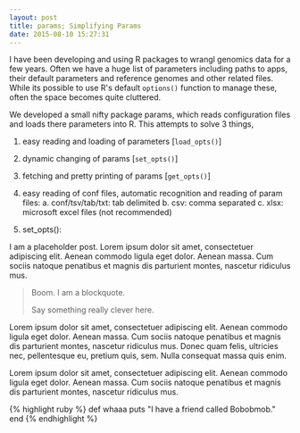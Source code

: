 ```yaml
---
layout: post
title: params; Simplifying Params
date: 2015-08-10 15:27:31
---
```


I have been developing and using R packages to wrangl genomics data for a few years. Often we have a huge list of parameters including paths to apps, their default parameters and reference genomes and other related files. While its possible to use R's default `options()` function to manage these, often the space becomes quite cluttered. 

We developed a small nifty package params, which reads configuration files and loads there parameters into R. This attempts to solve 3 things, 
1. easy reading and loading of parameters [`load_opts()`]
2. dynamic changing of params [`set_opts()`]
3. fetching and pretty printing of params [`get_opts()`]


1. easy reading of conf files, automatic recognition and reading of param files:
	a. conf/tsv/tab/txt: tab delimited
	b. csv: comma separated
	c. xlsx: microsoft excel files (not recommended)
	
2. set_opts(): 


I am a placeholder post. Lorem ipsum dolor sit amet, consectetuer adipiscing elit. Aenean commodo ligula eget dolor. Aenean massa. Cum sociis natoque penatibus et magnis dis parturient montes, nascetur ridiculus mus.

> Boom. I am a blockquote.
> 
> Say something really clever here.

Lorem ipsum dolor sit amet, consectetuer adipiscing elit. Aenean commodo ligula eget dolor. Aenean massa. Cum sociis natoque penatibus et magnis dis parturient montes, nascetur ridiculus mus. Donec quam felis, ultricies nec, pellentesque eu, pretium quis, sem. Nulla consequat massa quis enim.

Lorem ipsum dolor sit amet, consectetuer adipiscing elit. Aenean commodo ligula eget dolor. Aenean massa. Cum sociis natoque penatibus et magnis dis parturient montes, nascetur ridiculus mus.

{% highlight ruby %}
def whaaa
  puts "I have a friend called Bobobmob."
end
{% endhighlight %}